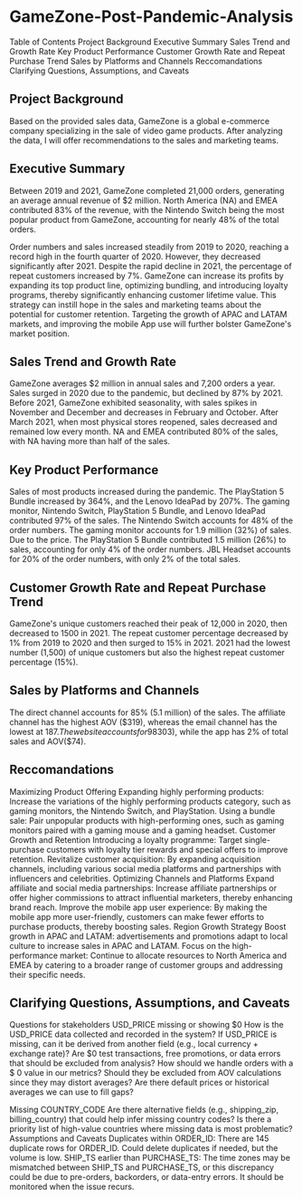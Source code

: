 # GameZone-Post-Pandemic-Analysis
Table of Contents
Project Background
Executive Summary
Sales Trend and Growth Rate
Key Product Performance
Customer Growth Rate and Repeat Purchase Trend
Sales by Platforms and Channels
Reccomandations
Clarifying Questions, Assumptions, and Caveats


## Project Background
Based on the provided sales data, GameZone is a global e-commerce company specializing in the sale of video game products. After analyzing the data, I will offer recommendations to the sales and marketing teams.

## Executive Summary
Between 2019 and 2021, GameZone completed 21,000 orders, generating an average annual revenue of $2 million. North America (NA) and EMEA contributed 83% of the revenue, with the Nintendo Switch being the most popular product from GameZone, accounting for nearly 48% of the total orders.

Order numbers and sales increased steadily from 2019 to 2020, reaching a record high in the fourth quarter of 2020. However, they decreased significantly after 2021.
Despite the rapid decline in 2021, the percentage of repeat customers increased by 7%. GameZone can increase its profits by expanding its top product line, optimizing bundling, and introducing loyalty programs, thereby significantly enhancing customer lifetime value. This strategy can instill hope in the sales and marketing teams about the potential for customer retention. Targeting the growth of APAC and LATAM markets, and improving the mobile App use will further bolster GameZone's market position.

## Sales Trend and Growth Rate
GameZone averages $2 million in annual sales and  7,200 orders a year.
Sales surged in 2020 due to the pandemic, but declined by 87% by 2021.
Before 2021, GameZone exhibited seasonality, with sales spikes in November and December and decreases in February and October.
After March 2021, when most physical stores reopened, sales decreased and remained low every month.
NA and EMEA contributed 80% of the sales, with NA having more than half of the sales.
## Key Product Performance
Sales of most products increased during the pandemic. The PlayStation 5 Bundle increased by 364%, and the Lenovo IdeaPad by 207%.
The gaming monitor, Nintendo Switch, PlayStation 5 Bundle, and Lenovo IdeaPad contributed 97% of the sales.
The Nintendo Switch accounts for 48% of the order numbers.
The gaming monitor accounts for 1.9 million (32%) of sales.
Due to the price. The PlayStation 5 Bundle contributed 1.5 million (26%) to sales, accounting for only 4% of the order numbers. JBL Headset accounts for 20% of the order numbers, with only 2% of the total sales.
## Customer Growth Rate and Repeat Purchase Trend
GameZone's unique customers reached their peak of 12,000 in 2020, then decreased to 1500 in 2021.
The repeat customer percentage decreased by 1% from 2019 to 2020 and then surged to 15% in 2021.
2021 had the lowest number (1,500) of unique customers but also the highest repeat customer percentage (15%).
## Sales by Platforms and Channels
The direct channel accounts for 85% (5.1 million) of the sales.
The affiliate channel has the highest AOV ($319), whereas the email channel has the lowest at $187.
The website accounts for 98% (5.9 million) of the sales, with AOV($303), while the app has 2% of total sales and AOV($74).
## Reccomandations
Maximizing Product Offering
Expanding highly performing products: Increase the variations of the highly performing products category, such as gaming monitors, the Nintendo Switch, and PlayStation.
Using a bundle sale: Pair unpopular products with high-performing ones, such as gaming monitors paired with a gaming mouse and a gaming headset.
 Customer Growth and Retention
Introducing a loyalty programme: Target single-purchase customers with loyalty tier rewards and special offers to improve retention.
Revitalize customer acquisition: By expanding acquisition channels, including various social media platforms and partnerships with influencers and celebrities.
Optimizing Channels and Platforms
Expand affiliate and social media partnerships: Increase affiliate partnerships or offer higher commissions to attract influential marketers, thereby enhancing brand reach.
Improve the mobile app user experience: By making the mobile app more user-friendly, customers can make fewer efforts to purchase products, thereby boosting sales.
Region Growth Strategy
Boost growth in APAC and LATAM: advertisements and promotions adapt to local culture to increase sales in APAC and LATAM.
Focus on the high-performance market: Continue to allocate resources to North America and EMEA by catering to a broader range of customer groups and addressing their specific needs.
## Clarifying Questions, Assumptions, and Caveats
Questions for stakeholders
USD_PRICE missing or showing $0
 How is the USD_PRICE data collected and recorded in the system?
If USD_PRICE is missing, can it be derived from another field (e.g., local currency + exchange rate)?
Are $0 test transactions, free promotions, or data errors that should be excluded from analysis?
How should we handle orders with a $ 0 value in our metrics? Should they be excluded from AOV calculations since they may distort averages?
Are there default prices or historical averages we can use to fill gaps?

Missing COUNTRY_CODE
Are there alternative fields (e.g., shipping_zip, billing_country) that could help infer missing country codes?
Is there a priority list of high-value countries where missing data is most problematic?
Assumptions and Caveats
Duplicates within ORDER_ID: There are 145 duplicate rows for ORDER_ID. Could delete duplicates if needed, but the volume is low.
SHIP_TS earlier than PURCHASE_TS: The time zones may be mismatched between SHIP_TS and PURCHASE_TS, or this discrepancy could be due to pre-orders, backorders, or data-entry errors. It should be monitored when the issue recurs.

